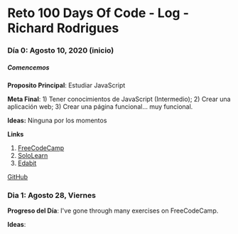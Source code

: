 # Reto 100 Days Of Code - Log - Richard Rodrigues

### Día 0: Agosto 10, 2020 (inicio)
##### Comencemos

**Proposito Principal**: Estudiar JavaScript

**Meta Final**: 1) Tener conocimientos de JavaScript (Intermedio); 2) Crear una aplicación web; 3) Crear una página funcional... muy funcional.

**Ideas:** Ninguna por los momentos

**Links**
1. [FreeCodeCamp](https://www.freecodecamp.org/)
2. [SoloLearn](https://www.sololearn.com/)
3. [Edabit](https://edabit.com/challenges)

[GitHub](https://github.com/rich1n/100-days-rich1n)


### Dia 1: Agosto 28, Viernes

**Progreso del Día**: I've gone through many exercises on FreeCodeCamp.

**Ideas**: 

